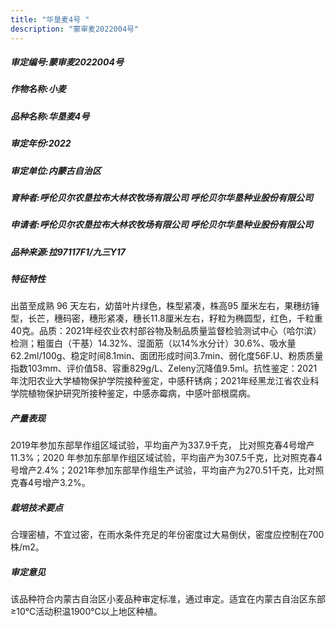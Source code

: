 ```yaml
---
title: "华垦麦4号 "
description: "蒙审麦2022004号"
---
```

##### 审定编号:蒙审麦2022004号

##### 作物名称:小麦

##### 品种名称:华垦麦4号 

##### 审定年份:2022

##### 审定单位:内蒙古自治区

##### 育种者:呼伦贝尔农垦拉布大林农牧场有限公司  呼伦贝尔华垦种业股份有限公司

##### 申请者:呼伦贝尔农垦拉布大林农牧场有限公司  呼伦贝尔华垦种业股份有限公司

##### 品种来源:拉97117F1/九三Y17

##### 特征特性
出苗至成熟 96 天左右，幼苗叶片绿色，株型紧凑，株高95 厘米左右，果穗纺锤型，长芒，穗码密，穗形紧凑，穗长11.8厘米左右，籽粒为椭圆型，红色，千粒重40克。品质：2021年经农业农村部谷物及制品质量监督检验测试中心（哈尔滨）检测；粗蛋白（干基）14.32%、湿面筋（以14%水分计）30.6%、吸水量62.2ml/100g、稳定时间8.1min、面团形成时间3.7min、弱化度56F.U、粉质质量指数103mm、评价值58、容重829g/L、Zeleny沉降值9.5ml。抗性鉴定：2021年沈阳农业大学植物保护学院接种鉴定，中感秆锈病；2021年经黑龙江省农业科学院植物保护研究所接种鉴定，中感赤霉病，中感叶部根腐病。

##### 产量表现
2019年参加东部旱作组区域试验，平均亩产为337.9千克， 比对照克春4号增产11.3%；2020 年参加东部旱作组区域试验，平均亩产为307.5千克，比对照克春4号增产2.4%；2021年参加东部旱作组生产试验，平均亩产为270.51千克，比对照克春4号增产3.2%。 

##### 栽培技术要点
合理密植，不宜过密，在雨水条件充足的年份密度过大易倒伏，密度应控制在700株/m2。

##### 审定意见
该品种符合内蒙古自治区小麦品种审定标准，通过审定。适宜在内蒙古自治区东部≥10℃活动积温1900℃以上地区种植。
